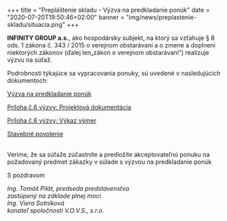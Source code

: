 +++
title = "Prepláštenie skladu - Výzva na predkladanie ponúk"
date = "2020-07-20T19:50:46+02:00"
banner = "img/news/preplastenie-skladu/situacia.png"
+++

**INFINITY GROUP a.s.**, ako hospodársky subjekt, na ktorý sa vzťahuje § 8 ods. 1 zákona č. 343 / 2015 o verejnom obstarávaní a o zmene a doplnení niektorých zákonov (ďalej len„zákon o verejnom obstarávaní“) realizuje výzvu na súťaž.
<!--more-->

Podrobnosti týkajúce sa vypracovania ponuky, sú uvedené v nasledujúcich dokumentoch:

<i class="fa fa-file-text-o"></i>
[Výzva na predkladanie ponúk](/docs/preplastenie-skladu/Vyzva_na_predkladanie_ponuk.doc)

<i class="fa fa-file-archive-o"></i>
[Príloha č.6 výzvy: Projektová dokumentácia](/docs/preplastenie-skladu/Priloha_c.6_vyzvy_Projektova_dokumentacia.rar)
 
<i class="fa fa-file-excel-o"></i>
[Príloha č.6 výzvy: Výkaz výmer](/docs/preplastenie-skladu/Priloha_c.6_vyzvy_Vykaz_vymer.xlsx)

<i class="fa fa-file-pdf-o"></i>
[Stavebné povolenie](/docs/preplastenie-skladu/SP-preplastenie_skladu.pdf)

<br/>
Veríme, že sa súťaže  zúčastníte a predložíte akceptovateľnú ponuku na požadovaný predmet zákazky v súlade s výzvou na predkladanie ponúk

S pozdravom
						
*Ing. Tomáš Pilát, predseda predstavenstva  
zastúpený na základe plnej moci  
Ing. Viera Sotníková  
konateľ spoločnosti V.O.V.S., s.r.o.*


